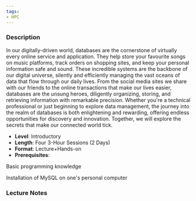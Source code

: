 ```yaml
---
tags:
- HPC
---
```

### Description
In our digitally-driven world, databases are the cornerstone of virtually every online service and application. They help store your favourite songs on music platforms, track orders on shopping sites, and keep your personal information safe and sound. These incredible systems are the backbone of our digital universe, silently and efficiently managing the vast oceans of data that flow through our daily lives. From the social media sites we share with our friends to the online transactions that make our lives easier, databases are the unsung heroes, diligently organizing, storing, and retrieving information with remarkable precision. Whether you're a technical professional or just beginning to explore data management, the journey into the realm of databases is both enlightening and rewarding, offering endless opportunities for discovery and innovation. Together, we will explore the secrets that make our connected world tick.
- **Level**: Introductory
- **Length**: Four 3-Hour Sessions (2 Days)
- **Format**: Lecture+Hands-on
- **Prerequisites**:


Basic programming knowledge


Installation of MySQL on one's personal computer


### Lecture Notes
